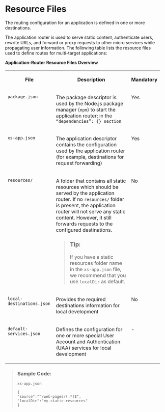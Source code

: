 <!-- loioe179c0c5d6214d05b2cab3a70286d752 -->

# Resource Files

The routing configuration for an application is defined in one or more destinations.



The application router is used to serve static content, authenticate users, rewrite URLs, and forward or proxy requests to other micro services while propagating user information. The following table lists the resource files used to define routes for multi-target applications:

**Application-Router Resource Files Overview**


<table>
<tr>
<th valign="top">

File



</th>
<th valign="top">

Description



</th>
<th valign="top">

Mandatory



</th>
</tr>
<tr>
<td valign="top">

 `package.json` 



</td>
<td valign="top">

The package descriptor is used by the Node.js package manager \(`npm`\) to start the application router; in the <code>“dependencies”: {} section</code> 



</td>
<td valign="top">

Yes



</td>
</tr>
<tr>
<td valign="top">

 `xs-app.json` 



</td>
<td valign="top">

The application descriptor contains the configuration used by the application router \(for example, destinations for request forwarding\)



</td>
<td valign="top">

Yes



</td>
</tr>
<tr>
<td valign="top">

 `resources/` 



</td>
<td valign="top">

A folder that contains all static resources which should be served by the application router. If no `resources/` folder is present, the application router will not serve any static content. However, it still forwards requests to the configured destinations.

> ### Tip:  
> If you have a static resources folder name in the `xs-app.json` file, we recommend that you use `localDir` as default.



</td>
<td valign="top">

No



</td>
</tr>
<tr>
<td valign="top">

 `local-destinations.json` 



</td>
<td valign="top">

Provides the required destinations information for local development



</td>
<td valign="top">

No



</td>
</tr>
<tr>
<td valign="top">

 `default-services.json` 



</td>
<td valign="top">

Defines the configuration for one or more special User Account and Authentication \(UAA\) services for local development



</td>
<td valign="top">

\-



</td>
</tr>
</table>

> ### Sample Code:  
> `xs-app.json`
> 
> ```
> {
> "source":"^/web-pages/(.*)$",
> "localDir":"my-static-resources"
> }
> ```


